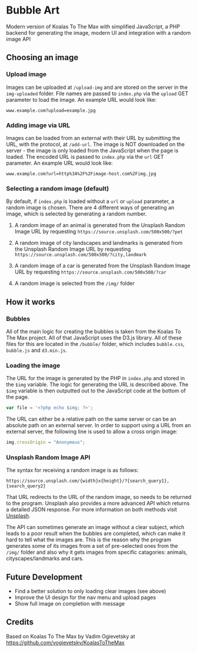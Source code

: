 # Bubble Art
Modern version of Koalas To The Max with simplified JavaScript, a PHP backend for generating the image, modern UI and integration with a random image API

## Choosing an image

### Upload image
Images can be uploaded at `/upload-img` and are stored on the server in the `img-uploaded` folder. File names are passed to `index.php` via the `upload` GET parameter to load the image. An example URL would look like:
```
www.example.com?upload=example.jpg
```

### Adding image via URL
Images can be loaded from an external with their URL by submitting the URL, with the protocol, at `/add-url`. The image is NOT downloaded on the server - the image is only loaded from the JavaScript when the page is loaded. The encoded URL is passed to `index.php` via the `url` GET parameter. An example URL would look like:
```
www.example.com?url=http%3A%2F%2Fimage-host.com%2Fimg.jpg
```

### Selecting a random image (default)
By default, if `index.php` is loaded without a `url` or `upload` parameter, a random image is chosen. There are 4 different ways of generating an image, which is selected by generating a random number.

1. A random image of an animal is generated from the Unsplash Random Image URL by requesting `https://source.unsplash.com/500x500/?pet`

2. A random image of city landscapes and landmarks is generated from the Unsplash Random Image URL by requesting `https://source.unsplash.com/500x500/?city,landmark`

3. A random image of a car is generated from the Unsplash Random Image URL by requesting `https://source.unsplash.com/500x500/?car`

4. A random image is selected from the `/img/` folder

## How it works

### Bubbles
All of the main logic for creating the bubbles is taken from the Koalas To The Max project. All of that JavaScript uses the D3.js library. All of these files for this are located in the `/bubble/` folder, which includes `bubble.css`, `bubble.js` and `d3.min.js`.

### Loading the image
The URL for the image is generated by the PHP in `index.php` and stored in the `$img` variable. The logic for generating the URL is described above. The `$img` variable is then outputted out to the JavaScript code at the bottom of the page.
```JavaScript
var file = '<?php echo $img; ?>';
```

The URL can either be a relative path on the same server or can be an absolute path on an external server. In order to support using a URL from an external server, the following line is used to allow a cross origin image:
```JavaScript
img.crossOrigin = "Anonymous";
```

### Unsplash Random Image API
The syntax for receiving a random image is as follows:
```
https://source.unsplash.com/{width}x{height}/?{search_query1},{search_query2}
```

That URL redirects to the URL of the random image, so needs to be returned to the program. Unsplash also provides a more advanced API which returns a detailed JSON response. For more information on both methods visit [Unsplash](https://source.unsplash.com).

The API can sometimes generate an image without a clear subject, which leads to a poor result when the bubbles are completed, which can make it hard to tell what the images are. This is the reason why the program generates some of its images from a set of pre-selected ones from the `/img/` folder and also why it gets images from specific catagories: animals, cityscapes/landmarks and cars. 

## Future Development
- Find a better solution to only loading clear images (see above)
- Improve the UI design for the nav menu and upload pages
- Show full image on completion with message

## Credits
Based on Koalas To The Max by Vadim Ogievetsky at https://github.com/vogievetsky/KoalasToTheMax
